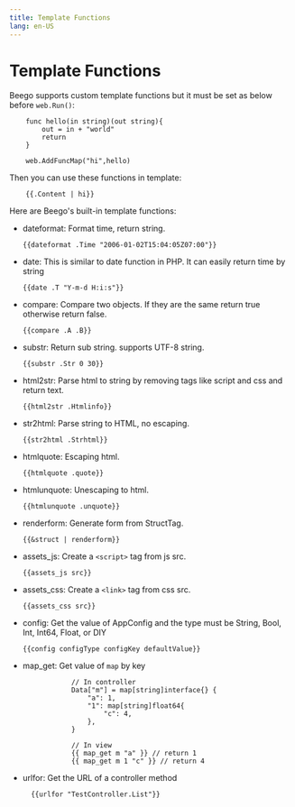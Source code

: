 ```yaml
---
title: Template Functions
lang: en-US
---
```


# Template Functions

Beego supports custom template functions but it must be set as below before `web.Run()`:
```
	func hello(in string)(out string){
		out = in + "world"
		return
	}
	
	web.AddFuncMap("hi",hello)
```

Then you can use these functions in template:
```
	{{.Content | hi}}
```
Here are Beego's built-in template functions:
- dateformat: Format time, return string.
  ```
  {{dateformat .Time "2006-01-02T15:04:05Z07:00"}}
  ```
- date: This is similar to date function in PHP. It can easily return time by string
  ```
  {{date .T "Y-m-d H:i:s"}}
  ```
- compare: Compare two objects. If they are the same return true otherwise return false.
  ```
  {{compare .A .B}}
  ```
- substr: Return sub string. supports UTF-8 string.
  ```
  {{substr .Str 0 30}}
  ```
- html2str: Parse html to string by removing tags like script and css and return text.
  ```
  {{html2str .Htmlinfo}}
  ```
- str2html: Parse string to HTML, no escaping.
  ```
  {{str2html .Strhtml}}
  ```
- htmlquote: Escaping html.
  ```
  {{htmlquote .quote}}
  ```
- htmlunquote: Unescaping to html.
  ```
  {{htmlunquote .unquote}}
  ```
- renderform: Generate form from StructTag.
  ```
  {{&struct | renderform}}
  ```
- assets_js: Create a `<script>` tag from js src.
  ```
  {{assets_js src}}
  ```
- assets_css: Create a `<link>` tag from css src.
  ```
  {{assets_css src}}
  ```
- config: Get the value of AppConfig and the type must be String, Bool, Int, Int64, Float, or DIY
  ```
  {{config configType configKey defaultValue}}
  ```
- map_get: Get value of `map` by key
  ```
              // In controller
              Data["m"] = map[string]interface{} {
                  "a": 1,
                  "1": map[string]float64{
                      "c": 4,
                  },
              }
    
              // In view
              {{ map_get m "a" }} // return 1
              {{ map_get m 1 "c" }} // return 4
  ```
- urlfor: Get the URL of a controller method
  ```
    {{urlfor "TestController.List"}}
  ```